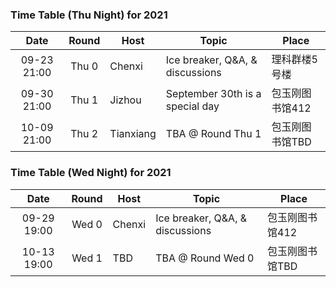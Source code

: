 ### Time Table (Thu Night) for 2021
| Date        | Round | Host      | Topic                           | Place          |
|:-----------:|:-----:|-----------|---------------------------------|----------------|
| 09-23 21:00 | Thu 0 | Chenxi    | Ice breaker, Q&A, & discussions | 理科群楼5号楼   |
| 09-30 21:00 | Thu 1 | Jizhou    | September 30th is a special day | 包玉刚图书馆412 |
| 10-09 21:00 | Thu 2 | Tianxiang | TBA @ Round Thu 1               | 包玉刚图书馆TBD |

### Time Table (Wed Night) for 2021
| Date        | Round | Host      | Topic                           | Place          |
|:-----------:|:-----:|-----------|---------------------------------|----------------|
| 09-29 19:00 | Wed 0 | Chenxi    | Ice breaker, Q&A, & discussions | 包玉刚图书馆412 |
| 10-13 19:00 | Wed 1 | TBD       | TBA @ Round Wed 0               | 包玉刚图书馆TBD |
